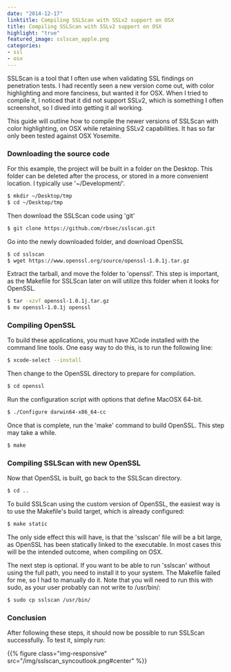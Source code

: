 ```yaml
---
date: "2014-12-17"
linktitle: Compiling SSLScan with SSLv2 support on OSX
title: Compiling SSLScan with SSLv2 support on OSX
highlight: "true"
featured_image: sslscan_apple.png
categories:
- ssl
- osx
---
```


SSLScan is a tool that I often use when validating SSL findings on
penetration tests. I had recently seen a new version come out, with
color highlighting and more fanciness, but wanted it for OSX. When I
tried to compile it, I noticed that it did not support SSLv2, which is
something I often screenshot, so I dived into getting it all working.

<!-- more -->

This guide will outline how to compile the newer versions of SSLScan
with color highlighting, on OSX while retaining SSLv2 capabilities.
It has so far only been tested against OSX Yosemite.

### Downloading the source code

For this example, the project will be built in a folder on the Desktop.
This folder can be deleted after the process, or stored in a more
convenient location. I typically use '~/Development/'.

```sh
$ mkdir ~/Desktop/tmp
$ cd ~/Desktop/tmp
```

Then download the SSLScan code using 'git'

```sh
$ git clone https://github.com/rbsec/sslscan.git
```

Go into the newly downloaded folder, and download OpenSSL 

```sh
$ cd sslscan
$ wget https://www.openssl.org/source/openssl-1.0.1j.tar.gz
```

Extract the tarball, and move the folder to 'openssl'. This step is
important, as the Makefile for SSLScan later on will utilize this folder
when it looks for OpenSSL.

```sh
$ tar -xzvf openssl-1.0.1j.tar.gz
$ mv openssl-1.0.1j openssl
```

### Compiling OpenSSL

To build these applications, you must have XCode installed with the
command line tools. One easy way to do this, is to run the following
line:

```sh
$ xcode-select --install
```

Then change to the OpenSSL directory to prepare for compilation.

```sh
$ cd openssl
```

Run the configuration script with options that define MacOSX 64-bit.

```sh
$ ./Configure darwin64-x86_64-cc
```

Once that is complete, run the 'make' command to build OpenSSL.  This
step may take a while.

```sh
$ make
```

### Compiling SSLScan with new OpenSSL

Now that OpenSSL is built, go back to the SSLScan directory.

```sh
$ cd ..
```

To build SSLScan using the custom version of OpenSSL, the easiest way is
to use the Makefile's build target, which is already configured:
```sh
$ make static
```

The only side effect this will have, is that the 'sslscan' file will be
a bit large, as OpenSSL has been statically linked to the executable. In
most cases this will be the intended outcome, when compiling on OSX.

The next step is optional. If you want to be able to run 'sslscan'
without using the full path, you need to install it to your system. The
Makefile failed for me, so I had to manually do it. Note that you will
need to run this with sudo, as your user probably can not write to
/usr/bin/:

```sh
$ sudo cp sslscan /usr/bin/
```

### Conclusion

After following these steps, it should now be possible to run SSLScan
successfully. To test it, simply run:

{{% figure class="img-responsive" src="/img/sslscan_syncoutlook.png#center" %}}